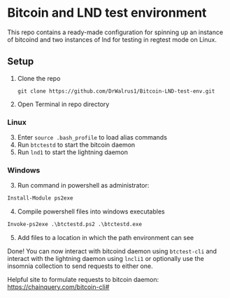 # Bitcoin and LND test environment
This repo contains a ready-made configuration for spinning up an instance of bitcoind and two instances of lnd for testing in regtest mode on Linux.

## Setup
1. Clone the repo
    ```
    git clone https://github.com/DrWalrus1/Bitcoin-LND-test-env.git
    ```
2. Open Terminal in repo directory
### Linux
3. Enter `source .bash_profile` to load alias commands
4. Run `btctestd` to start the bitcoin daemon
5. Run `lnd1` to start the lightning daemon

### Windows
3. Run command in powershell as administrator: 
```ps 
Install-Module ps2exe
```
4. Compile powershell files into windows executables
```ps
Invoke-ps2exe .\btctestd.ps2 .\btctestd.exe
```
5. Add files to a location in which the path environment can see

Done! You can now interact with bitcoind daemon using `btctest-cli` and interact with the lightning daemon using `lncli1` or optionally use the insomnia collection to send requests to either one.

Helpful site to formulate requests to bitcoin daemon: https://chainquery.com/bitcoin-cli#